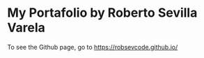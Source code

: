 # My Portafolio by Roberto Sevilla Varela
To see the Github page, go to https://robsevcode.github.io/
